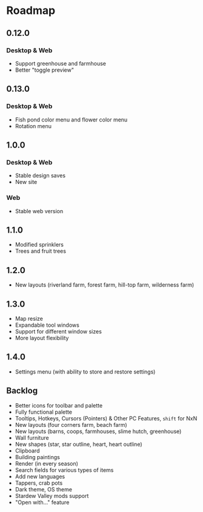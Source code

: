 # Roadmap

## 0.12.0

### Desktop & Web

- Support greenhouse and farmhouse
- Better "toggle preview"

## 0.13.0

### Desktop & Web

- Fish pond color menu and flower color menu
- Rotation menu

## 1.0.0

### Desktop & Web

- Stable design saves
- New site

### Web

- Stable web version

## 1.1.0

- Modified sprinklers
- Trees and fruit trees

## 1.2.0

- New layouts (riverland farm, forest farm, hill-top farm, wilderness farm)

## 1.3.0

- Map resize
- Expandable tool windows
- Support for different window sizes
- More layout flexibility

## 1.4.0

- Settings menu (with ability to store and restore settings)

## Backlog

- Better icons for toolbar and palette
- Fully functional palette
- Tooltips, Hotkeys, Cursors (Pointers) & Other PC Features, `shift` for NxN
- New layouts (four corners farm, beach farm)
- New layouts (barns, coops, farmhouses, slime hutch, greenhouse)
- Wall furniture
- New shapes (star, star outline, heart, heart outline)
- Clipboard
- Building paintings
- Render (in every season)
- Search fields for various types of items
- Add new languages
- Tappers, crab pots
- Dark theme, OS theme
- Stardew Valley mods support
- "Open with..." feature
